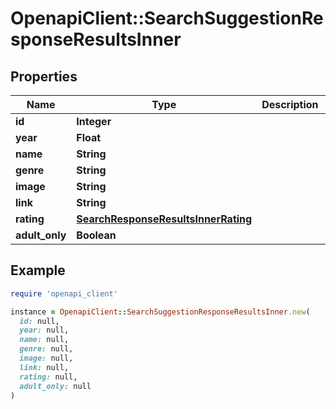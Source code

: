 # OpenapiClient::SearchSuggestionResponseResultsInner

## Properties

| Name | Type | Description | Notes |
| ---- | ---- | ----------- | ----- |
| **id** | **Integer** |  | [optional] |
| **year** | **Float** |  | [optional] |
| **name** | **String** |  | [optional] |
| **genre** | **String** |  | [optional] |
| **image** | **String** |  | [optional] |
| **link** | **String** |  | [optional] |
| **rating** | [**SearchResponseResultsInnerRating**](SearchResponseResultsInnerRating.md) |  | [optional] |
| **adult_only** | **Boolean** |  | [optional] |

## Example

```ruby
require 'openapi_client'

instance = OpenapiClient::SearchSuggestionResponseResultsInner.new(
  id: null,
  year: null,
  name: null,
  genre: null,
  image: null,
  link: null,
  rating: null,
  adult_only: null
)
```

